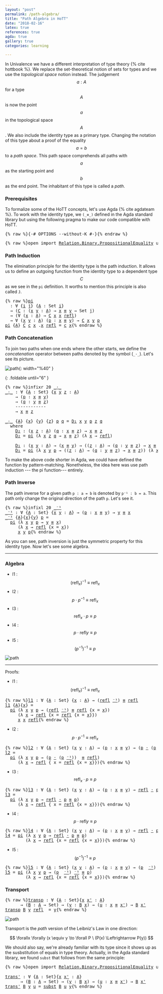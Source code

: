 ```yaml
---
layout: "post"
permalink: /path-algebra/
title: "Path Algebra in HoTT"
date: "2018-02-16"
latex: true
references: true
agda: true
gallery: true
categories: learning

---
```


In Univalence we have a different interpretation of type theory {% cite hottbook
%}. We replace the set-theoretical notion of sets for types and we use the
*topological space* notion instead. The judgement $$a : A$$ for a type $$A$$ is
now the point $$a$$ in the topological space $$A$$. We also include the identity
type as a primary type. Changing the notation of this type about a proof of the
equality $$a = b$$ to a *path space*. This path space comprehends all paths with
$$a$$ as the starting point and $$b$$ as the end point. The inhabitant of this
type is called a *path*.

### Prerequisites

To formalize some of the HoTT concepts, let's use Agda {% cite agdateam %}.
To work with the identity type, we `(_≡_)` defined in
the Agda standard library but using the following pragma to make our code
compatible with HoTT.

<pre class="Agda">{% raw %}<a id="1029" class="Symbol">{-#</a> <a id="1033" class="Keyword">OPTIONS</a> <a id="1041" class="Option">--without-K</a> <a id="1053" class="Symbol">#-}</a>{% endraw %}</pre>

<pre class="Agda">{% raw %}<a id="1082" class="Keyword">open</a> <a id="1087" class="Keyword">import</a> <a id="1094" href="https://agda.github.io/agda-stdlib/Relation.Binary.PropositionalEquality.html" class="Module">Relation.Binary.PropositionalEquality</a> <a id="1132" class="Keyword">using</a> <a id="1138" class="Symbol">(</a><a id="1139" href="https://agda.github.io/agda-stdlib/Agda.Builtin.Equality.html#83" class="Datatype Operator">_≡_</a><a id="1142" class="Symbol">;</a> <a id="1144" href="https://agda.github.io/agda-stdlib/Agda.Builtin.Equality.html#140" class="InductiveConstructor">refl</a><a id="1148" class="Symbol">)</a>{% endraw %}</pre>

### Path Induction

The elimination principle for the identity type is the path induction.
It allows us to define an outgoing function from the identity type to
a dependent type $$C$$ as we see in the `pi` definition. It worths to
mention this principle is also called `J`.

<pre class="Agda">{% raw %}<a id="pi"></a><a id="1450" href="{% endraw %}{{ site.baseurl }}{% link _posts/2018-02-16-path-algebra-hott.md %}{% raw %}#1450" class="Function">pi</a>
  <a id="1455" class="Symbol">:</a> <a id="1457" class="Symbol">∀</a> <a id="1459" class="Symbol">{</a><a id="1460" href="{% endraw %}{{ site.baseurl }}{% link _posts/2018-02-16-path-algebra-hott.md %}{% raw %}#1460" class="Bound">i</a> <a id="1462" href="{% endraw %}{{ site.baseurl }}{% link _posts/2018-02-16-path-algebra-hott.md %}{% raw %}#1462" class="Bound">j</a><a id="1463" class="Symbol">}</a> <a id="1465" class="Symbol">{</a><a id="1466" href="{% endraw %}{{ site.baseurl }}{% link _posts/2018-02-16-path-algebra-hott.md %}{% raw %}#1466" class="Bound">A</a> <a id="1468" class="Symbol">:</a> <a id="1470" class="PrimitiveType">Set</a> <a id="1474" href="{% endraw %}{{ site.baseurl }}{% link _posts/2018-02-16-path-algebra-hott.md %}{% raw %}#1460" class="Bound">i</a><a id="1475" class="Symbol">}</a>
  <a id="1479" class="Symbol">→</a> <a id="1481" class="Symbol">(</a><a id="1482" href="{% endraw %}{{ site.baseurl }}{% link _posts/2018-02-16-path-algebra-hott.md %}{% raw %}#1482" class="Bound">C</a> <a id="1484" class="Symbol">:</a> <a id="1486" class="Symbol">(</a><a id="1487" href="{% endraw %}{{ site.baseurl }}{% link _posts/2018-02-16-path-algebra-hott.md %}{% raw %}#1487" class="Bound">x</a> <a id="1489" href="{% endraw %}{{ site.baseurl }}{% link _posts/2018-02-16-path-algebra-hott.md %}{% raw %}#1489" class="Bound">y</a> <a id="1491" class="Symbol">:</a> <a id="1493" href="{% endraw %}{{ site.baseurl }}{% link _posts/2018-02-16-path-algebra-hott.md %}{% raw %}#1466" class="Bound">A</a><a id="1494" class="Symbol">)</a> <a id="1496" class="Symbol">→</a> <a id="1498" href="{% endraw %}{{ site.baseurl }}{% link _posts/2018-02-16-path-algebra-hott.md %}{% raw %}#1487" class="Bound">x</a> <a id="1500" href="https://agda.github.io/agda-stdlib/Agda.Builtin.Equality.html#83" class="Datatype Operator">≡</a> <a id="1502" href="{% endraw %}{{ site.baseurl }}{% link _posts/2018-02-16-path-algebra-hott.md %}{% raw %}#1489" class="Bound">y</a> <a id="1504" class="Symbol">→</a> <a id="1506" class="PrimitiveType">Set</a> <a id="1510" href="{% endraw %}{{ site.baseurl }}{% link _posts/2018-02-16-path-algebra-hott.md %}{% raw %}#1462" class="Bound">j</a><a id="1511" class="Symbol">)</a>
  <a id="1515" class="Symbol">→</a> <a id="1517" class="Symbol">(∀</a> <a id="1520" class="Symbol">(</a><a id="1521" href="{% endraw %}{{ site.baseurl }}{% link _posts/2018-02-16-path-algebra-hott.md %}{% raw %}#1521" class="Bound">x</a> <a id="1523" class="Symbol">:</a> <a id="1525" href="{% endraw %}{{ site.baseurl }}{% link _posts/2018-02-16-path-algebra-hott.md %}{% raw %}#1466" class="Bound">A</a><a id="1526" class="Symbol">)</a> <a id="1528" class="Symbol">→</a> <a id="1530" href="{% endraw %}{{ site.baseurl }}{% link _posts/2018-02-16-path-algebra-hott.md %}{% raw %}#1482" class="Bound">C</a> <a id="1532" href="{% endraw %}{{ site.baseurl }}{% link _posts/2018-02-16-path-algebra-hott.md %}{% raw %}#1521" class="Bound">x</a> <a id="1534" href="{% endraw %}{{ site.baseurl }}{% link _posts/2018-02-16-path-algebra-hott.md %}{% raw %}#1521" class="Bound">x</a> <a id="1536" href="https://agda.github.io/agda-stdlib/Agda.Builtin.Equality.html#140" class="InductiveConstructor">refl</a><a id="1540" class="Symbol">)</a>
  <a id="1544" class="Symbol">→</a> <a id="1546" class="Symbol">∀</a> <a id="1548" class="Symbol">(</a><a id="1549" href="{% endraw %}{{ site.baseurl }}{% link _posts/2018-02-16-path-algebra-hott.md %}{% raw %}#1549" class="Bound">x</a> <a id="1551" href="{% endraw %}{{ site.baseurl }}{% link _posts/2018-02-16-path-algebra-hott.md %}{% raw %}#1551" class="Bound">y</a> <a id="1553" class="Symbol">:</a> <a id="1555" href="{% endraw %}{{ site.baseurl }}{% link _posts/2018-02-16-path-algebra-hott.md %}{% raw %}#1466" class="Bound">A</a><a id="1556" class="Symbol">)</a> <a id="1558" class="Symbol">(</a><a id="1559" href="{% endraw %}{{ site.baseurl }}{% link _posts/2018-02-16-path-algebra-hott.md %}{% raw %}#1559" class="Bound">p</a> <a id="1561" class="Symbol">:</a> <a id="1563" href="{% endraw %}{{ site.baseurl }}{% link _posts/2018-02-16-path-algebra-hott.md %}{% raw %}#1549" class="Bound">x</a> <a id="1565" href="https://agda.github.io/agda-stdlib/Agda.Builtin.Equality.html#83" class="Datatype Operator">≡</a> <a id="1567" href="{% endraw %}{{ site.baseurl }}{% link _posts/2018-02-16-path-algebra-hott.md %}{% raw %}#1551" class="Bound">y</a><a id="1568" class="Symbol">)</a> <a id="1570" class="Symbol">→</a> <a id="1572" href="{% endraw %}{{ site.baseurl }}{% link _posts/2018-02-16-path-algebra-hott.md %}{% raw %}#1482" class="Bound">C</a> <a id="1574" href="{% endraw %}{{ site.baseurl }}{% link _posts/2018-02-16-path-algebra-hott.md %}{% raw %}#1549" class="Bound">x</a> <a id="1576" href="{% endraw %}{{ site.baseurl }}{% link _posts/2018-02-16-path-algebra-hott.md %}{% raw %}#1551" class="Bound">y</a> <a id="1578" href="{% endraw %}{{ site.baseurl }}{% link _posts/2018-02-16-path-algebra-hott.md %}{% raw %}#1559" class="Bound">p</a>
<a id="1580" href="{% endraw %}{{ site.baseurl }}{% link _posts/2018-02-16-path-algebra-hott.md %}{% raw %}#1450" class="Function">pi</a> <a id="1583" class="Symbol">{</a><a id="1584" href="{% endraw %}{{ site.baseurl }}{% link _posts/2018-02-16-path-algebra-hott.md %}{% raw %}#1584" class="Bound">A</a><a id="1585" class="Symbol">}</a> <a id="1587" href="{% endraw %}{{ site.baseurl }}{% link _posts/2018-02-16-path-algebra-hott.md %}{% raw %}#1587" class="Bound">C</a> <a id="1589" href="{% endraw %}{{ site.baseurl }}{% link _posts/2018-02-16-path-algebra-hott.md %}{% raw %}#1589" class="Bound">c</a> <a id="1591" href="{% endraw %}{{ site.baseurl }}{% link _posts/2018-02-16-path-algebra-hott.md %}{% raw %}#1591" class="Bound">x</a> <a id="1593" class="DottedPattern Symbol">.</a><a id="1594" href="{% endraw %}{{ site.baseurl }}{% link _posts/2018-02-16-path-algebra-hott.md %}{% raw %}#1591" class="DottedPattern Bound">x</a> <a id="1596" href="https://agda.github.io/agda-stdlib/Agda.Builtin.Equality.html#140" class="InductiveConstructor">refl</a> <a id="1601" class="Symbol">=</a> <a id="1603" href="{% endraw %}{{ site.baseurl }}{% link _posts/2018-02-16-path-algebra-hott.md %}{% raw %}#1589" class="Bound">c</a> <a id="1605" href="{% endraw %}{{ site.baseurl }}{% link _posts/2018-02-16-path-algebra-hott.md %}{% raw %}#1591" class="Bound">x</a>{% endraw %}</pre>

### Path Concatenation

To join two paths when one ends where the other starts, we
define the _concatenation_ operator between paths denoted by the symbol (`_·_`).
Let's see its picture.

![path](/assets/ipe-images/path-concatenation.png){: width="%40" }

{: .foldable until="6"  }
<pre class="Agda">{% raw %}<a id="1914" class="Keyword">infixr</a> <a id="1921" class="Number">20</a> <a id="1924" href="{% endraw %}{{ site.baseurl }}{% link _posts/2018-02-16-path-algebra-hott.md %}{% raw %}#1928" class="Function Operator">_·_</a>
<a id="_·_"></a><a id="1928" href="{% endraw %}{{ site.baseurl }}{% link _posts/2018-02-16-path-algebra-hott.md %}{% raw %}#1928" class="Function Operator">_·_</a> <a id="1932" class="Symbol">:</a> <a id="1934" class="Symbol">∀</a> <a id="1936" class="Symbol">{</a><a id="1937" href="{% endraw %}{{ site.baseurl }}{% link _posts/2018-02-16-path-algebra-hott.md %}{% raw %}#1937" class="Bound">A</a> <a id="1939" class="Symbol">:</a> <a id="1941" class="PrimitiveType">Set</a><a id="1944" class="Symbol">}</a> <a id="1946" class="Symbol">{</a><a id="1947" href="{% endraw %}{{ site.baseurl }}{% link _posts/2018-02-16-path-algebra-hott.md %}{% raw %}#1947" class="Bound">x</a> <a id="1949" href="{% endraw %}{{ site.baseurl }}{% link _posts/2018-02-16-path-algebra-hott.md %}{% raw %}#1949" class="Bound">y</a> <a id="1951" href="{% endraw %}{{ site.baseurl }}{% link _posts/2018-02-16-path-algebra-hott.md %}{% raw %}#1951" class="Bound">z</a> <a id="1953" class="Symbol">:</a> <a id="1955" href="{% endraw %}{{ site.baseurl }}{% link _posts/2018-02-16-path-algebra-hott.md %}{% raw %}#1937" class="Bound">A</a><a id="1956" class="Symbol">}</a>
    <a id="1962" class="Symbol">→</a> <a id="1964" class="Symbol">(</a><a id="1965" href="{% endraw %}{{ site.baseurl }}{% link _posts/2018-02-16-path-algebra-hott.md %}{% raw %}#1965" class="Bound">p</a> <a id="1967" class="Symbol">:</a> <a id="1969" href="{% endraw %}{{ site.baseurl }}{% link _posts/2018-02-16-path-algebra-hott.md %}{% raw %}#1947" class="Bound">x</a> <a id="1971" href="https://agda.github.io/agda-stdlib/Agda.Builtin.Equality.html#83" class="Datatype Operator">≡</a> <a id="1973" href="{% endraw %}{{ site.baseurl }}{% link _posts/2018-02-16-path-algebra-hott.md %}{% raw %}#1949" class="Bound">y</a><a id="1974" class="Symbol">)</a>
    <a id="1980" class="Symbol">→</a> <a id="1982" class="Symbol">(</a><a id="1983" href="{% endraw %}{{ site.baseurl }}{% link _posts/2018-02-16-path-algebra-hott.md %}{% raw %}#1983" class="Bound">q</a> <a id="1985" class="Symbol">:</a> <a id="1987" href="{% endraw %}{{ site.baseurl }}{% link _posts/2018-02-16-path-algebra-hott.md %}{% raw %}#1949" class="Bound">y</a> <a id="1989" href="https://agda.github.io/agda-stdlib/Agda.Builtin.Equality.html#83" class="Datatype Operator">≡</a> <a id="1991" href="{% endraw %}{{ site.baseurl }}{% link _posts/2018-02-16-path-algebra-hott.md %}{% raw %}#1951" class="Bound">z</a><a id="1992" class="Symbol">)</a>
    <a id="1998" class="Comment">------------</a>
    <a id="2015" class="Symbol">→</a> <a id="2017" href="{% endraw %}{{ site.baseurl }}{% link _posts/2018-02-16-path-algebra-hott.md %}{% raw %}#1947" class="Bound">x</a> <a id="2019" href="https://agda.github.io/agda-stdlib/Agda.Builtin.Equality.html#83" class="Datatype Operator">≡</a> <a id="2021" href="{% endraw %}{{ site.baseurl }}{% link _posts/2018-02-16-path-algebra-hott.md %}{% raw %}#1951" class="Bound">z</a>

<a id="2024" href="{% endraw %}{{ site.baseurl }}{% link _posts/2018-02-16-path-algebra-hott.md %}{% raw %}#1928" class="Function Operator">_·_</a> <a id="2028" class="Symbol">{</a><a id="2029" href="{% endraw %}{{ site.baseurl }}{% link _posts/2018-02-16-path-algebra-hott.md %}{% raw %}#2029" class="Bound">A</a><a id="2030" class="Symbol">}</a> <a id="2032" class="Symbol">{</a><a id="2033" href="{% endraw %}{{ site.baseurl }}{% link _posts/2018-02-16-path-algebra-hott.md %}{% raw %}#2033" class="Bound">x</a><a id="2034" class="Symbol">}</a> <a id="2036" class="Symbol">{</a><a id="2037" href="{% endraw %}{{ site.baseurl }}{% link _posts/2018-02-16-path-algebra-hott.md %}{% raw %}#2037" class="Bound">y</a><a id="2038" class="Symbol">}</a> <a id="2040" class="Symbol">{</a><a id="2041" href="{% endraw %}{{ site.baseurl }}{% link _posts/2018-02-16-path-algebra-hott.md %}{% raw %}#2041" class="Bound">z</a><a id="2042" class="Symbol">}</a> <a id="2044" href="{% endraw %}{{ site.baseurl }}{% link _posts/2018-02-16-path-algebra-hott.md %}{% raw %}#2044" class="Bound">p</a> <a id="2046" href="{% endraw %}{{ site.baseurl }}{% link _posts/2018-02-16-path-algebra-hott.md %}{% raw %}#2046" class="Bound">q</a> <a id="2048" class="Symbol">=</a> <a id="2050" href="{% endraw %}{{ site.baseurl }}{% link _posts/2018-02-16-path-algebra-hott.md %}{% raw %}#2158" class="Function">D₁</a> <a id="2053" href="{% endraw %}{{ site.baseurl }}{% link _posts/2018-02-16-path-algebra-hott.md %}{% raw %}#2033" class="Bound">x</a> <a id="2055" href="{% endraw %}{{ site.baseurl }}{% link _posts/2018-02-16-path-algebra-hott.md %}{% raw %}#2037" class="Bound">y</a> <a id="2057" href="{% endraw %}{{ site.baseurl }}{% link _posts/2018-02-16-path-algebra-hott.md %}{% raw %}#2044" class="Bound">p</a> <a id="2059" href="{% endraw %}{{ site.baseurl }}{% link _posts/2018-02-16-path-algebra-hott.md %}{% raw %}#2041" class="Bound">z</a> <a id="2061" href="{% endraw %}{{ site.baseurl }}{% link _posts/2018-02-16-path-algebra-hott.md %}{% raw %}#2046" class="Bound">q</a>
  <a id="2065" class="Keyword">where</a>
    <a id="2075" href="{% endraw %}{{ site.baseurl }}{% link _posts/2018-02-16-path-algebra-hott.md %}{% raw %}#2075" class="Function">D₂</a> <a id="2078" class="Symbol">:</a> <a id="2080" class="Symbol">(</a><a id="2081" href="{% endraw %}{{ site.baseurl }}{% link _posts/2018-02-16-path-algebra-hott.md %}{% raw %}#2081" class="Bound">x</a> <a id="2083" href="{% endraw %}{{ site.baseurl }}{% link _posts/2018-02-16-path-algebra-hott.md %}{% raw %}#2083" class="Bound">z</a> <a id="2085" class="Symbol">:</a> <a id="2087" href="{% endraw %}{{ site.baseurl }}{% link _posts/2018-02-16-path-algebra-hott.md %}{% raw %}#2029" class="Bound">A</a><a id="2088" class="Symbol">)</a> <a id="2090" class="Symbol">(</a><a id="2091" href="{% endraw %}{{ site.baseurl }}{% link _posts/2018-02-16-path-algebra-hott.md %}{% raw %}#2091" class="Bound">q</a> <a id="2093" class="Symbol">:</a> <a id="2095" href="{% endraw %}{{ site.baseurl }}{% link _posts/2018-02-16-path-algebra-hott.md %}{% raw %}#2081" class="Bound">x</a> <a id="2097" href="https://agda.github.io/agda-stdlib/Agda.Builtin.Equality.html#83" class="Datatype Operator">≡</a> <a id="2099" href="{% endraw %}{{ site.baseurl }}{% link _posts/2018-02-16-path-algebra-hott.md %}{% raw %}#2083" class="Bound">z</a><a id="2100" class="Symbol">)</a> <a id="2102" class="Symbol">→</a> <a id="2104" href="{% endraw %}{{ site.baseurl }}{% link _posts/2018-02-16-path-algebra-hott.md %}{% raw %}#2081" class="Bound">x</a> <a id="2106" href="https://agda.github.io/agda-stdlib/Agda.Builtin.Equality.html#83" class="Datatype Operator">≡</a> <a id="2108" href="{% endraw %}{{ site.baseurl }}{% link _posts/2018-02-16-path-algebra-hott.md %}{% raw %}#2083" class="Bound">z</a>
    <a id="2114" href="{% endraw %}{{ site.baseurl }}{% link _posts/2018-02-16-path-algebra-hott.md %}{% raw %}#2075" class="Function">D₂</a> <a id="2117" class="Symbol">=</a> <a id="2119" href="{% endraw %}{{ site.baseurl }}{% link _posts/2018-02-16-path-algebra-hott.md %}{% raw %}#1450" class="Function">pi</a> <a id="2122" class="Symbol">(λ</a> <a id="2125" href="{% endraw %}{{ site.baseurl }}{% link _posts/2018-02-16-path-algebra-hott.md %}{% raw %}#2125" class="Bound">x</a> <a id="2127" href="{% endraw %}{{ site.baseurl }}{% link _posts/2018-02-16-path-algebra-hott.md %}{% raw %}#2127" class="Bound">z</a> <a id="2129" href="{% endraw %}{{ site.baseurl }}{% link _posts/2018-02-16-path-algebra-hott.md %}{% raw %}#2129" class="Bound">q</a> <a id="2131" class="Symbol">→</a> <a id="2133" href="{% endraw %}{{ site.baseurl }}{% link _posts/2018-02-16-path-algebra-hott.md %}{% raw %}#2125" class="Bound">x</a> <a id="2135" href="https://agda.github.io/agda-stdlib/Agda.Builtin.Equality.html#83" class="Datatype Operator">≡</a> <a id="2137" href="{% endraw %}{{ site.baseurl }}{% link _posts/2018-02-16-path-algebra-hott.md %}{% raw %}#2127" class="Bound">z</a><a id="2138" class="Symbol">)</a> <a id="2140" class="Symbol">(λ</a> <a id="2143" href="{% endraw %}{{ site.baseurl }}{% link _posts/2018-02-16-path-algebra-hott.md %}{% raw %}#2143" class="Bound">x</a> <a id="2145" class="Symbol">→</a> <a id="2147" href="https://agda.github.io/agda-stdlib/Agda.Builtin.Equality.html#140" class="InductiveConstructor">refl</a><a id="2151" class="Symbol">)</a>

    <a id="2158" href="{% endraw %}{{ site.baseurl }}{% link _posts/2018-02-16-path-algebra-hott.md %}{% raw %}#2158" class="Function">D₁</a> <a id="2161" class="Symbol">:</a> <a id="2163" class="Symbol">(</a><a id="2164" href="{% endraw %}{{ site.baseurl }}{% link _posts/2018-02-16-path-algebra-hott.md %}{% raw %}#2164" class="Bound">x</a> <a id="2166" href="{% endraw %}{{ site.baseurl }}{% link _posts/2018-02-16-path-algebra-hott.md %}{% raw %}#2166" class="Bound">y</a> <a id="2168" class="Symbol">:</a> <a id="2170" href="{% endraw %}{{ site.baseurl }}{% link _posts/2018-02-16-path-algebra-hott.md %}{% raw %}#2029" class="Bound">A</a><a id="2171" class="Symbol">)</a> <a id="2173" class="Symbol">→</a> <a id="2175" class="Symbol">(</a><a id="2176" href="{% endraw %}{{ site.baseurl }}{% link _posts/2018-02-16-path-algebra-hott.md %}{% raw %}#2164" class="Bound">x</a> <a id="2178" href="https://agda.github.io/agda-stdlib/Agda.Builtin.Equality.html#83" class="Datatype Operator">≡</a> <a id="2180" href="{% endraw %}{{ site.baseurl }}{% link _posts/2018-02-16-path-algebra-hott.md %}{% raw %}#2166" class="Bound">y</a><a id="2181" class="Symbol">)</a> <a id="2183" class="Symbol">→</a> <a id="2185" class="Symbol">((</a><a id="2187" href="{% endraw %}{{ site.baseurl }}{% link _posts/2018-02-16-path-algebra-hott.md %}{% raw %}#2187" class="Bound">z</a> <a id="2189" class="Symbol">:</a> <a id="2191" href="{% endraw %}{{ site.baseurl }}{% link _posts/2018-02-16-path-algebra-hott.md %}{% raw %}#2029" class="Bound">A</a><a id="2192" class="Symbol">)</a> <a id="2194" class="Symbol">→</a> <a id="2196" class="Symbol">(</a><a id="2197" href="{% endraw %}{{ site.baseurl }}{% link _posts/2018-02-16-path-algebra-hott.md %}{% raw %}#2197" class="Bound">q</a> <a id="2199" class="Symbol">:</a> <a id="2201" href="{% endraw %}{{ site.baseurl }}{% link _posts/2018-02-16-path-algebra-hott.md %}{% raw %}#2166" class="Bound">y</a> <a id="2203" href="https://agda.github.io/agda-stdlib/Agda.Builtin.Equality.html#83" class="Datatype Operator">≡</a> <a id="2205" href="{% endraw %}{{ site.baseurl }}{% link _posts/2018-02-16-path-algebra-hott.md %}{% raw %}#2187" class="Bound">z</a><a id="2206" class="Symbol">)</a> <a id="2208" class="Symbol">→</a> <a id="2210" href="{% endraw %}{{ site.baseurl }}{% link _posts/2018-02-16-path-algebra-hott.md %}{% raw %}#2164" class="Bound">x</a> <a id="2212" href="https://agda.github.io/agda-stdlib/Agda.Builtin.Equality.html#83" class="Datatype Operator">≡</a> <a id="2214" href="{% endraw %}{{ site.baseurl }}{% link _posts/2018-02-16-path-algebra-hott.md %}{% raw %}#2187" class="Bound">z</a><a id="2215" class="Symbol">)</a>
    <a id="2221" href="{% endraw %}{{ site.baseurl }}{% link _posts/2018-02-16-path-algebra-hott.md %}{% raw %}#2158" class="Function">D₁</a> <a id="2224" class="Symbol">=</a> <a id="2226" href="{% endraw %}{{ site.baseurl }}{% link _posts/2018-02-16-path-algebra-hott.md %}{% raw %}#1450" class="Function">pi</a> <a id="2229" class="Symbol">(λ</a> <a id="2232" href="{% endraw %}{{ site.baseurl }}{% link _posts/2018-02-16-path-algebra-hott.md %}{% raw %}#2232" class="Bound">x</a> <a id="2234" href="{% endraw %}{{ site.baseurl }}{% link _posts/2018-02-16-path-algebra-hott.md %}{% raw %}#2234" class="Bound">y</a> <a id="2236" href="{% endraw %}{{ site.baseurl }}{% link _posts/2018-02-16-path-algebra-hott.md %}{% raw %}#2236" class="Bound">p</a> <a id="2238" class="Symbol">→</a> <a id="2240" class="Symbol">((</a><a id="2242" href="{% endraw %}{{ site.baseurl }}{% link _posts/2018-02-16-path-algebra-hott.md %}{% raw %}#2242" class="Bound">z</a> <a id="2244" class="Symbol">:</a> <a id="2246" href="{% endraw %}{{ site.baseurl }}{% link _posts/2018-02-16-path-algebra-hott.md %}{% raw %}#2029" class="Bound">A</a><a id="2247" class="Symbol">)</a> <a id="2249" class="Symbol">→</a> <a id="2251" class="Symbol">(</a><a id="2252" href="{% endraw %}{{ site.baseurl }}{% link _posts/2018-02-16-path-algebra-hott.md %}{% raw %}#2252" class="Bound">q</a> <a id="2254" class="Symbol">:</a> <a id="2256" href="{% endraw %}{{ site.baseurl }}{% link _posts/2018-02-16-path-algebra-hott.md %}{% raw %}#2234" class="Bound">y</a> <a id="2258" href="https://agda.github.io/agda-stdlib/Agda.Builtin.Equality.html#83" class="Datatype Operator">≡</a> <a id="2260" href="{% endraw %}{{ site.baseurl }}{% link _posts/2018-02-16-path-algebra-hott.md %}{% raw %}#2242" class="Bound">z</a><a id="2261" class="Symbol">)</a> <a id="2263" class="Symbol">→</a> <a id="2265" href="{% endraw %}{{ site.baseurl }}{% link _posts/2018-02-16-path-algebra-hott.md %}{% raw %}#2232" class="Bound">x</a> <a id="2267" href="https://agda.github.io/agda-stdlib/Agda.Builtin.Equality.html#83" class="Datatype Operator">≡</a> <a id="2269" href="{% endraw %}{{ site.baseurl }}{% link _posts/2018-02-16-path-algebra-hott.md %}{% raw %}#2242" class="Bound">z</a><a id="2270" class="Symbol">))</a> <a id="2273" class="Symbol">(λ</a> <a id="2276" href="{% endraw %}{{ site.baseurl }}{% link _posts/2018-02-16-path-algebra-hott.md %}{% raw %}#2276" class="Bound">x</a> <a id="2278" class="Symbol">→</a> <a id="2280" href="{% endraw %}{{ site.baseurl }}{% link _posts/2018-02-16-path-algebra-hott.md %}{% raw %}#2075" class="Function">D₂</a> <a id="2283" href="{% endraw %}{{ site.baseurl }}{% link _posts/2018-02-16-path-algebra-hott.md %}{% raw %}#2276" class="Bound">x</a><a id="2284" class="Symbol">)</a>{% endraw %}</pre>

To make the above code shorter in Agda, we could have defined the function by
pattern-matching. Nonetheless, the idea here was use path induction --- the pi
function--- entirely.

### Path Inverse

The path inverse for a given path `p : a = b` is denoted by `p⁻¹ : b = a`.
This path only change the original direction of the path `p`. Let's see it.

<pre class="Agda">{% raw %}<a id="2661" class="Keyword">infixl</a> <a id="2668" class="Number">20</a> <a id="2671" href="{% endraw %}{{ site.baseurl }}{% link _posts/2018-02-16-path-algebra-hott.md %}{% raw %}#2675" class="Function Operator">_⁻¹</a>
<a id="_⁻¹"></a><a id="2675" href="{% endraw %}{{ site.baseurl }}{% link _posts/2018-02-16-path-algebra-hott.md %}{% raw %}#2675" class="Function Operator">_⁻¹</a> <a id="2679" class="Symbol">:</a> <a id="2681" class="Symbol">∀</a> <a id="2683" class="Symbol">{</a><a id="2684" href="{% endraw %}{{ site.baseurl }}{% link _posts/2018-02-16-path-algebra-hott.md %}{% raw %}#2684" class="Bound">A</a> <a id="2686" class="Symbol">:</a> <a id="2688" class="PrimitiveType">Set</a><a id="2691" class="Symbol">}</a> <a id="2693" class="Symbol">{</a><a id="2694" href="{% endraw %}{{ site.baseurl }}{% link _posts/2018-02-16-path-algebra-hott.md %}{% raw %}#2694" class="Bound">x</a> <a id="2696" href="{% endraw %}{{ site.baseurl }}{% link _posts/2018-02-16-path-algebra-hott.md %}{% raw %}#2696" class="Bound">y</a> <a id="2698" class="Symbol">:</a> <a id="2700" href="{% endraw %}{{ site.baseurl }}{% link _posts/2018-02-16-path-algebra-hott.md %}{% raw %}#2684" class="Bound">A</a><a id="2701" class="Symbol">}</a> <a id="2703" class="Symbol">→</a> <a id="2705" class="Symbol">(</a><a id="2706" href="{% endraw %}{{ site.baseurl }}{% link _posts/2018-02-16-path-algebra-hott.md %}{% raw %}#2706" class="Bound">p</a> <a id="2708" class="Symbol">:</a> <a id="2710" href="{% endraw %}{{ site.baseurl }}{% link _posts/2018-02-16-path-algebra-hott.md %}{% raw %}#2694" class="Bound">x</a> <a id="2712" href="https://agda.github.io/agda-stdlib/Agda.Builtin.Equality.html#83" class="Datatype Operator">≡</a> <a id="2714" href="{% endraw %}{{ site.baseurl }}{% link _posts/2018-02-16-path-algebra-hott.md %}{% raw %}#2696" class="Bound">y</a><a id="2715" class="Symbol">)</a> <a id="2717" class="Symbol">→</a> <a id="2719" href="{% endraw %}{{ site.baseurl }}{% link _posts/2018-02-16-path-algebra-hott.md %}{% raw %}#2696" class="Bound">y</a> <a id="2721" href="https://agda.github.io/agda-stdlib/Agda.Builtin.Equality.html#83" class="Datatype Operator">≡</a> <a id="2723" href="{% endraw %}{{ site.baseurl }}{% link _posts/2018-02-16-path-algebra-hott.md %}{% raw %}#2694" class="Bound">x</a>
<a id="2725" href="{% endraw %}{{ site.baseurl }}{% link _posts/2018-02-16-path-algebra-hott.md %}{% raw %}#2675" class="Function Operator">_⁻¹</a> <a id="2729" class="Symbol">{</a><a id="2730" href="{% endraw %}{{ site.baseurl }}{% link _posts/2018-02-16-path-algebra-hott.md %}{% raw %}#2730" class="Bound">A</a><a id="2731" class="Symbol">}{</a><a id="2733" href="{% endraw %}{{ site.baseurl }}{% link _posts/2018-02-16-path-algebra-hott.md %}{% raw %}#2733" class="Bound">x</a><a id="2734" class="Symbol">}{</a><a id="2736" href="{% endraw %}{{ site.baseurl }}{% link _posts/2018-02-16-path-algebra-hott.md %}{% raw %}#2736" class="Bound">y</a><a id="2737" class="Symbol">}</a> <a id="2739" href="{% endraw %}{{ site.baseurl }}{% link _posts/2018-02-16-path-algebra-hott.md %}{% raw %}#2739" class="Bound">p</a> <a id="2741" class="Symbol">=</a>
  <a id="2745" href="{% endraw %}{{ site.baseurl }}{% link _posts/2018-02-16-path-algebra-hott.md %}{% raw %}#1450" class="Function">pi</a> <a id="2748" class="Symbol">(λ</a> <a id="2751" href="{% endraw %}{{ site.baseurl }}{% link _posts/2018-02-16-path-algebra-hott.md %}{% raw %}#2751" class="Bound">x</a> <a id="2753" href="{% endraw %}{{ site.baseurl }}{% link _posts/2018-02-16-path-algebra-hott.md %}{% raw %}#2753" class="Bound">y</a> <a id="2755" href="{% endraw %}{{ site.baseurl }}{% link _posts/2018-02-16-path-algebra-hott.md %}{% raw %}#2755" class="Bound">p</a> <a id="2757" class="Symbol">→</a> <a id="2759" href="{% endraw %}{{ site.baseurl }}{% link _posts/2018-02-16-path-algebra-hott.md %}{% raw %}#2753" class="Bound">y</a> <a id="2761" href="https://agda.github.io/agda-stdlib/Agda.Builtin.Equality.html#83" class="Datatype Operator">≡</a> <a id="2763" href="{% endraw %}{{ site.baseurl }}{% link _posts/2018-02-16-path-algebra-hott.md %}{% raw %}#2751" class="Bound">x</a><a id="2764" class="Symbol">)</a>
     <a id="2771" class="Symbol">(λ</a> <a id="2774" href="{% endraw %}{{ site.baseurl }}{% link _posts/2018-02-16-path-algebra-hott.md %}{% raw %}#2774" class="Bound">x</a> <a id="2776" class="Symbol">→</a> <a id="2778" href="https://agda.github.io/agda-stdlib/Agda.Builtin.Equality.html#140" class="InductiveConstructor">refl</a> <a id="2783" class="Symbol">{</a><a id="2784" class="Argument">x</a> <a id="2786" class="Symbol">=</a> <a id="2788" href="{% endraw %}{{ site.baseurl }}{% link _posts/2018-02-16-path-algebra-hott.md %}{% raw %}#2774" class="Bound">x</a><a id="2789" class="Symbol">})</a>
     <a id="2797" href="{% endraw %}{{ site.baseurl }}{% link _posts/2018-02-16-path-algebra-hott.md %}{% raw %}#2733" class="Bound">x</a> <a id="2799" href="{% endraw %}{{ site.baseurl }}{% link _posts/2018-02-16-path-algebra-hott.md %}{% raw %}#2736" class="Bound">y</a> <a id="2801" href="{% endraw %}{{ site.baseurl }}{% link _posts/2018-02-16-path-algebra-hott.md %}{% raw %}#2739" class="Bound">p</a>{% endraw %}</pre>

As you can see, path inversion is just the symmetric property for this
identity type. Now let's see some algebra.

-----------------------------------------------------------------------------

### Algebra

+ l1 : $$(\mathsf{refl}_{x})^{-1} \equiv \mathsf{refl}_{x}$$
+ l2 : $$p \cdot p^{-1} \equiv \mathsf{refl}_{x}$$
+ l3 : $$\mathsf{refl}_{x} \cdot p \equiv p$$
+ l4 : $$p \cdot \mathsf{refl} y \equiv p$$
+ l5 : $$ (p ^{-1})^{-1} \equiv p$$

![path](/assets/ipe-images/path-algebra.png)

-----------------------------------------------------------------------------

Proofs:

+ l1 : $$(\mathsf{refl}_{x})^{-1} \equiv \mathsf{refl}_{x}$$
<pre class="Agda">{% raw %}<a id="l1"></a><a id="3469" href="{% endraw %}{{ site.baseurl }}{% link _posts/2018-02-16-path-algebra-hott.md %}{% raw %}#3469" class="Function">l1</a> <a id="3472" class="Symbol">:</a> <a id="3474" class="Symbol">∀</a> <a id="3476" class="Symbol">{</a><a id="3477" href="{% endraw %}{{ site.baseurl }}{% link _posts/2018-02-16-path-algebra-hott.md %}{% raw %}#3477" class="Bound">A</a> <a id="3479" class="Symbol">:</a> <a id="3481" class="PrimitiveType">Set</a><a id="3484" class="Symbol">}</a> <a id="3486" class="Symbol">{</a><a id="3487" href="{% endraw %}{{ site.baseurl }}{% link _posts/2018-02-16-path-algebra-hott.md %}{% raw %}#3487" class="Bound">x</a> <a id="3489" class="Symbol">:</a> <a id="3491" href="{% endraw %}{{ site.baseurl }}{% link _posts/2018-02-16-path-algebra-hott.md %}{% raw %}#3477" class="Bound">A</a><a id="3492" class="Symbol">}</a> <a id="3494" class="Symbol">→</a> <a id="3496" class="Symbol">(</a><a id="3497" href="https://agda.github.io/agda-stdlib/Agda.Builtin.Equality.html#140" class="InductiveConstructor">refl</a> <a id="3502" href="{% endraw %}{{ site.baseurl }}{% link _posts/2018-02-16-path-algebra-hott.md %}{% raw %}#2675" class="Function Operator">⁻¹</a><a id="3504" class="Symbol">)</a> <a id="3506" href="https://agda.github.io/agda-stdlib/Agda.Builtin.Equality.html#83" class="Datatype Operator">≡</a> <a id="3508" href="https://agda.github.io/agda-stdlib/Agda.Builtin.Equality.html#140" class="InductiveConstructor">refl</a>
<a id="3513" href="{% endraw %}{{ site.baseurl }}{% link _posts/2018-02-16-path-algebra-hott.md %}{% raw %}#3469" class="Function">l1</a> <a id="3516" class="Symbol">{</a><a id="3517" href="{% endraw %}{{ site.baseurl }}{% link _posts/2018-02-16-path-algebra-hott.md %}{% raw %}#3517" class="Bound">A</a><a id="3518" class="Symbol">}{</a><a id="3520" href="{% endraw %}{{ site.baseurl }}{% link _posts/2018-02-16-path-algebra-hott.md %}{% raw %}#3520" class="Bound">x</a><a id="3521" class="Symbol">}</a> <a id="3523" class="Symbol">=</a>
  <a id="3527" href="{% endraw %}{{ site.baseurl }}{% link _posts/2018-02-16-path-algebra-hott.md %}{% raw %}#1450" class="Function">pi</a> <a id="3530" class="Symbol">(λ</a> <a id="3533" href="{% endraw %}{{ site.baseurl }}{% link _posts/2018-02-16-path-algebra-hott.md %}{% raw %}#3533" class="Bound">x</a> <a id="3535" href="{% endraw %}{{ site.baseurl }}{% link _posts/2018-02-16-path-algebra-hott.md %}{% raw %}#3535" class="Bound">y</a> <a id="3537" href="{% endraw %}{{ site.baseurl }}{% link _posts/2018-02-16-path-algebra-hott.md %}{% raw %}#3537" class="Bound">p</a> <a id="3539" class="Symbol">→</a> <a id="3541" class="Symbol">(</a><a id="3542" href="https://agda.github.io/agda-stdlib/Agda.Builtin.Equality.html#140" class="InductiveConstructor">refl</a> <a id="3547" href="{% endraw %}{{ site.baseurl }}{% link _posts/2018-02-16-path-algebra-hott.md %}{% raw %}#2675" class="Function Operator">⁻¹</a><a id="3549" class="Symbol">)</a> <a id="3551" href="https://agda.github.io/agda-stdlib/Agda.Builtin.Equality.html#83" class="Datatype Operator">≡</a> <a id="3553" href="https://agda.github.io/agda-stdlib/Agda.Builtin.Equality.html#140" class="InductiveConstructor">refl</a> <a id="3558" class="Symbol">{</a><a id="3559" class="Argument">x</a> <a id="3561" class="Symbol">=</a> <a id="3563" href="{% endraw %}{{ site.baseurl }}{% link _posts/2018-02-16-path-algebra-hott.md %}{% raw %}#3533" class="Bound">x</a><a id="3564" class="Symbol">})</a>
     <a id="3572" class="Symbol">(λ</a> <a id="3575" href="{% endraw %}{{ site.baseurl }}{% link _posts/2018-02-16-path-algebra-hott.md %}{% raw %}#3575" class="Bound">x</a> <a id="3577" class="Symbol">→</a> <a id="3579" href="https://agda.github.io/agda-stdlib/Agda.Builtin.Equality.html#140" class="InductiveConstructor">refl</a> <a id="3584" class="Symbol">{</a><a id="3585" class="Argument">x</a> <a id="3587" class="Symbol">=</a> <a id="3589" href="https://agda.github.io/agda-stdlib/Agda.Builtin.Equality.html#140" class="InductiveConstructor">refl</a> <a id="3594" class="Symbol">{</a><a id="3595" class="Argument">x</a> <a id="3597" class="Symbol">=</a> <a id="3599" href="{% endraw %}{{ site.baseurl }}{% link _posts/2018-02-16-path-algebra-hott.md %}{% raw %}#3575" class="Bound">x</a><a id="3600" class="Symbol">}})</a>
     <a id="3609" href="{% endraw %}{{ site.baseurl }}{% link _posts/2018-02-16-path-algebra-hott.md %}{% raw %}#3520" class="Bound">x</a> <a id="3611" href="{% endraw %}{{ site.baseurl }}{% link _posts/2018-02-16-path-algebra-hott.md %}{% raw %}#3520" class="Bound">x</a> <a id="3613" href="https://agda.github.io/agda-stdlib/Agda.Builtin.Equality.html#140" class="InductiveConstructor">refl</a>{% endraw %}</pre>

+ l2 : $$p \cdot p^{-1} \equiv \mathsf{refl}_{x}$$

<pre class="Agda">{% raw %}<a id="l2"></a><a id="3695" href="{% endraw %}{{ site.baseurl }}{% link _posts/2018-02-16-path-algebra-hott.md %}{% raw %}#3695" class="Function">l2</a> <a id="3698" class="Symbol">:</a> <a id="3700" class="Symbol">∀</a> <a id="3702" class="Symbol">{</a><a id="3703" href="{% endraw %}{{ site.baseurl }}{% link _posts/2018-02-16-path-algebra-hott.md %}{% raw %}#3703" class="Bound">A</a> <a id="3705" class="Symbol">:</a> <a id="3707" class="PrimitiveType">Set</a><a id="3710" class="Symbol">}</a> <a id="3712" class="Symbol">(</a><a id="3713" href="{% endraw %}{{ site.baseurl }}{% link _posts/2018-02-16-path-algebra-hott.md %}{% raw %}#3713" class="Bound">x</a> <a id="3715" href="{% endraw %}{{ site.baseurl }}{% link _posts/2018-02-16-path-algebra-hott.md %}{% raw %}#3715" class="Bound">y</a> <a id="3717" class="Symbol">:</a> <a id="3719" href="{% endraw %}{{ site.baseurl }}{% link _posts/2018-02-16-path-algebra-hott.md %}{% raw %}#3703" class="Bound">A</a><a id="3720" class="Symbol">)</a> <a id="3722" class="Symbol">→</a> <a id="3724" class="Symbol">(</a><a id="3725" href="{% endraw %}{{ site.baseurl }}{% link _posts/2018-02-16-path-algebra-hott.md %}{% raw %}#3725" class="Bound">p</a> <a id="3727" class="Symbol">:</a> <a id="3729" href="{% endraw %}{{ site.baseurl }}{% link _posts/2018-02-16-path-algebra-hott.md %}{% raw %}#3713" class="Bound">x</a> <a id="3731" href="https://agda.github.io/agda-stdlib/Agda.Builtin.Equality.html#83" class="Datatype Operator">≡</a> <a id="3733" href="{% endraw %}{{ site.baseurl }}{% link _posts/2018-02-16-path-algebra-hott.md %}{% raw %}#3715" class="Bound">y</a><a id="3734" class="Symbol">)</a> <a id="3736" class="Symbol">→</a> <a id="3738" class="Symbol">(</a><a id="3739" href="{% endraw %}{{ site.baseurl }}{% link _posts/2018-02-16-path-algebra-hott.md %}{% raw %}#3725" class="Bound">p</a> <a id="3741" href="{% endraw %}{{ site.baseurl }}{% link _posts/2018-02-16-path-algebra-hott.md %}{% raw %}#1928" class="Function Operator">·</a> <a id="3743" class="Symbol">(</a><a id="3744" href="{% endraw %}{{ site.baseurl }}{% link _posts/2018-02-16-path-algebra-hott.md %}{% raw %}#3725" class="Bound">p</a> <a id="3746" href="{% endraw %}{{ site.baseurl }}{% link _posts/2018-02-16-path-algebra-hott.md %}{% raw %}#2675" class="Function Operator">⁻¹</a><a id="3748" class="Symbol">))</a>  <a id="3752" href="https://agda.github.io/agda-stdlib/Agda.Builtin.Equality.html#83" class="Datatype Operator">≡</a> <a id="3754" href="https://agda.github.io/agda-stdlib/Agda.Builtin.Equality.html#140" class="InductiveConstructor">refl</a>
<a id="3759" href="{% endraw %}{{ site.baseurl }}{% link _posts/2018-02-16-path-algebra-hott.md %}{% raw %}#3695" class="Function">l2</a> <a id="3762" class="Symbol">=</a>
  <a id="3766" href="{% endraw %}{{ site.baseurl }}{% link _posts/2018-02-16-path-algebra-hott.md %}{% raw %}#1450" class="Function">pi</a> <a id="3769" class="Symbol">(λ</a> <a id="3772" href="{% endraw %}{{ site.baseurl }}{% link _posts/2018-02-16-path-algebra-hott.md %}{% raw %}#3772" class="Bound">x</a> <a id="3774" href="{% endraw %}{{ site.baseurl }}{% link _posts/2018-02-16-path-algebra-hott.md %}{% raw %}#3774" class="Bound">y</a> <a id="3776" href="{% endraw %}{{ site.baseurl }}{% link _posts/2018-02-16-path-algebra-hott.md %}{% raw %}#3776" class="Bound">p</a> <a id="3778" class="Symbol">→</a> <a id="3780" class="Symbol">(</a><a id="3781" href="{% endraw %}{{ site.baseurl }}{% link _posts/2018-02-16-path-algebra-hott.md %}{% raw %}#3776" class="Bound">p</a> <a id="3783" href="{% endraw %}{{ site.baseurl }}{% link _posts/2018-02-16-path-algebra-hott.md %}{% raw %}#1928" class="Function Operator">·</a> <a id="3785" class="Symbol">(</a><a id="3786" href="{% endraw %}{{ site.baseurl }}{% link _posts/2018-02-16-path-algebra-hott.md %}{% raw %}#3776" class="Bound">p</a> <a id="3788" href="{% endraw %}{{ site.baseurl }}{% link _posts/2018-02-16-path-algebra-hott.md %}{% raw %}#2675" class="Function Operator">⁻¹</a><a id="3790" class="Symbol">))</a>  <a id="3794" href="https://agda.github.io/agda-stdlib/Agda.Builtin.Equality.html#83" class="Datatype Operator">≡</a> <a id="3796" href="https://agda.github.io/agda-stdlib/Agda.Builtin.Equality.html#140" class="InductiveConstructor">refl</a><a id="3800" class="Symbol">)</a>
     <a id="3807" class="Symbol">(λ</a> <a id="3810" href="{% endraw %}{{ site.baseurl }}{% link _posts/2018-02-16-path-algebra-hott.md %}{% raw %}#3810" class="Bound">x</a> <a id="3812" class="Symbol">→</a> <a id="3814" href="https://agda.github.io/agda-stdlib/Agda.Builtin.Equality.html#140" class="InductiveConstructor">refl</a> <a id="3819" class="Symbol">{</a> <a id="3821" class="Argument">x</a> <a id="3823" class="Symbol">=</a> <a id="3825" href="https://agda.github.io/agda-stdlib/Agda.Builtin.Equality.html#140" class="InductiveConstructor">refl</a> <a id="3830" class="Symbol">{</a><a id="3831" class="Argument">x</a> <a id="3833" class="Symbol">=</a> <a id="3835" href="{% endraw %}{{ site.baseurl }}{% link _posts/2018-02-16-path-algebra-hott.md %}{% raw %}#3810" class="Bound">x</a><a id="3836" class="Symbol">}})</a>{% endraw %}</pre>

+ l3 : $$\mathsf{refl}_{x} \cdot p \equiv p$$

<pre class="Agda">{% raw %}<a id="l3"></a><a id="3912" href="{% endraw %}{{ site.baseurl }}{% link _posts/2018-02-16-path-algebra-hott.md %}{% raw %}#3912" class="Function">l3</a> <a id="3915" class="Symbol">:</a> <a id="3917" class="Symbol">∀</a> <a id="3919" class="Symbol">{</a><a id="3920" href="{% endraw %}{{ site.baseurl }}{% link _posts/2018-02-16-path-algebra-hott.md %}{% raw %}#3920" class="Bound">A</a> <a id="3922" class="Symbol">:</a> <a id="3924" class="PrimitiveType">Set</a><a id="3927" class="Symbol">}</a> <a id="3929" class="Symbol">(</a><a id="3930" href="{% endraw %}{{ site.baseurl }}{% link _posts/2018-02-16-path-algebra-hott.md %}{% raw %}#3930" class="Bound">x</a> <a id="3932" href="{% endraw %}{{ site.baseurl }}{% link _posts/2018-02-16-path-algebra-hott.md %}{% raw %}#3932" class="Bound">y</a> <a id="3934" class="Symbol">:</a> <a id="3936" href="{% endraw %}{{ site.baseurl }}{% link _posts/2018-02-16-path-algebra-hott.md %}{% raw %}#3920" class="Bound">A</a><a id="3937" class="Symbol">)</a> <a id="3939" class="Symbol">→</a> <a id="3941" class="Symbol">(</a><a id="3942" href="{% endraw %}{{ site.baseurl }}{% link _posts/2018-02-16-path-algebra-hott.md %}{% raw %}#3942" class="Bound">p</a> <a id="3944" class="Symbol">:</a> <a id="3946" href="{% endraw %}{{ site.baseurl }}{% link _posts/2018-02-16-path-algebra-hott.md %}{% raw %}#3930" class="Bound">x</a> <a id="3948" href="https://agda.github.io/agda-stdlib/Agda.Builtin.Equality.html#83" class="Datatype Operator">≡</a> <a id="3950" href="{% endraw %}{{ site.baseurl }}{% link _posts/2018-02-16-path-algebra-hott.md %}{% raw %}#3932" class="Bound">y</a><a id="3951" class="Symbol">)</a> <a id="3953" class="Symbol">→</a> <a id="3955" href="https://agda.github.io/agda-stdlib/Agda.Builtin.Equality.html#140" class="InductiveConstructor">refl</a> <a id="3960" href="{% endraw %}{{ site.baseurl }}{% link _posts/2018-02-16-path-algebra-hott.md %}{% raw %}#1928" class="Function Operator">·</a> <a id="3962" href="{% endraw %}{{ site.baseurl }}{% link _posts/2018-02-16-path-algebra-hott.md %}{% raw %}#3942" class="Bound">p</a> <a id="3964" href="https://agda.github.io/agda-stdlib/Agda.Builtin.Equality.html#83" class="Datatype Operator">≡</a> <a id="3966" href="{% endraw %}{{ site.baseurl }}{% link _posts/2018-02-16-path-algebra-hott.md %}{% raw %}#3942" class="Bound">p</a>
<a id="3968" href="{% endraw %}{{ site.baseurl }}{% link _posts/2018-02-16-path-algebra-hott.md %}{% raw %}#3912" class="Function">l3</a> <a id="3971" class="Symbol">=</a>
  <a id="3975" href="{% endraw %}{{ site.baseurl }}{% link _posts/2018-02-16-path-algebra-hott.md %}{% raw %}#1450" class="Function">pi</a> <a id="3978" class="Symbol">(λ</a> <a id="3981" href="{% endraw %}{{ site.baseurl }}{% link _posts/2018-02-16-path-algebra-hott.md %}{% raw %}#3981" class="Bound">x</a> <a id="3983" href="{% endraw %}{{ site.baseurl }}{% link _posts/2018-02-16-path-algebra-hott.md %}{% raw %}#3983" class="Bound">y</a> <a id="3985" href="{% endraw %}{{ site.baseurl }}{% link _posts/2018-02-16-path-algebra-hott.md %}{% raw %}#3985" class="Bound">p</a> <a id="3987" class="Symbol">→</a> <a id="3989" href="https://agda.github.io/agda-stdlib/Agda.Builtin.Equality.html#140" class="InductiveConstructor">refl</a> <a id="3994" href="{% endraw %}{{ site.baseurl }}{% link _posts/2018-02-16-path-algebra-hott.md %}{% raw %}#1928" class="Function Operator">·</a> <a id="3996" href="{% endraw %}{{ site.baseurl }}{% link _posts/2018-02-16-path-algebra-hott.md %}{% raw %}#3985" class="Bound">p</a> <a id="3998" href="https://agda.github.io/agda-stdlib/Agda.Builtin.Equality.html#83" class="Datatype Operator">≡</a> <a id="4000" href="{% endraw %}{{ site.baseurl }}{% link _posts/2018-02-16-path-algebra-hott.md %}{% raw %}#3985" class="Bound">p</a><a id="4001" class="Symbol">)</a>
     <a id="4008" class="Symbol">(λ</a> <a id="4011" href="{% endraw %}{{ site.baseurl }}{% link _posts/2018-02-16-path-algebra-hott.md %}{% raw %}#4011" class="Bound">x</a> <a id="4013" class="Symbol">→</a> <a id="4015" href="https://agda.github.io/agda-stdlib/Agda.Builtin.Equality.html#140" class="InductiveConstructor">refl</a> <a id="4020" class="Symbol">{</a> <a id="4022" class="Argument">x</a> <a id="4024" class="Symbol">=</a> <a id="4026" href="https://agda.github.io/agda-stdlib/Agda.Builtin.Equality.html#140" class="InductiveConstructor">refl</a> <a id="4031" class="Symbol">{</a><a id="4032" class="Argument">x</a> <a id="4034" class="Symbol">=</a> <a id="4036" href="{% endraw %}{{ site.baseurl }}{% link _posts/2018-02-16-path-algebra-hott.md %}{% raw %}#4011" class="Bound">x</a><a id="4037" class="Symbol">}})</a>{% endraw %}</pre>

+ l4 : $$p \cdot \mathsf{refl} y \equiv p$$

<pre class="Agda">{% raw %}<a id="l4"></a><a id="4111" href="{% endraw %}{{ site.baseurl }}{% link _posts/2018-02-16-path-algebra-hott.md %}{% raw %}#4111" class="Function">l4</a> <a id="4114" class="Symbol">:</a> <a id="4116" class="Symbol">∀</a> <a id="4118" class="Symbol">{</a><a id="4119" href="{% endraw %}{{ site.baseurl }}{% link _posts/2018-02-16-path-algebra-hott.md %}{% raw %}#4119" class="Bound">A</a> <a id="4121" class="Symbol">:</a> <a id="4123" class="PrimitiveType">Set</a><a id="4126" class="Symbol">}</a> <a id="4128" class="Symbol">(</a><a id="4129" href="{% endraw %}{{ site.baseurl }}{% link _posts/2018-02-16-path-algebra-hott.md %}{% raw %}#4129" class="Bound">x</a> <a id="4131" href="{% endraw %}{{ site.baseurl }}{% link _posts/2018-02-16-path-algebra-hott.md %}{% raw %}#4131" class="Bound">y</a> <a id="4133" class="Symbol">:</a> <a id="4135" href="{% endraw %}{{ site.baseurl }}{% link _posts/2018-02-16-path-algebra-hott.md %}{% raw %}#4119" class="Bound">A</a><a id="4136" class="Symbol">)</a> <a id="4138" class="Symbol">→</a> <a id="4140" class="Symbol">(</a><a id="4141" href="{% endraw %}{{ site.baseurl }}{% link _posts/2018-02-16-path-algebra-hott.md %}{% raw %}#4141" class="Bound">p</a> <a id="4143" class="Symbol">:</a> <a id="4145" href="{% endraw %}{{ site.baseurl }}{% link _posts/2018-02-16-path-algebra-hott.md %}{% raw %}#4129" class="Bound">x</a> <a id="4147" href="https://agda.github.io/agda-stdlib/Agda.Builtin.Equality.html#83" class="Datatype Operator">≡</a> <a id="4149" href="{% endraw %}{{ site.baseurl }}{% link _posts/2018-02-16-path-algebra-hott.md %}{% raw %}#4131" class="Bound">y</a><a id="4150" class="Symbol">)</a> <a id="4152" class="Symbol">→</a> <a id="4154" href="https://agda.github.io/agda-stdlib/Agda.Builtin.Equality.html#140" class="InductiveConstructor">refl</a> <a id="4159" href="{% endraw %}{{ site.baseurl }}{% link _posts/2018-02-16-path-algebra-hott.md %}{% raw %}#1928" class="Function Operator">·</a> <a id="4161" href="{% endraw %}{{ site.baseurl }}{% link _posts/2018-02-16-path-algebra-hott.md %}{% raw %}#4141" class="Bound">p</a> <a id="4163" href="https://agda.github.io/agda-stdlib/Agda.Builtin.Equality.html#83" class="Datatype Operator">≡</a> <a id="4165" href="{% endraw %}{{ site.baseurl }}{% link _posts/2018-02-16-path-algebra-hott.md %}{% raw %}#4141" class="Bound">p</a>
<a id="4167" href="{% endraw %}{{ site.baseurl }}{% link _posts/2018-02-16-path-algebra-hott.md %}{% raw %}#4111" class="Function">l4</a> <a id="4170" class="Symbol">=</a> <a id="4172" href="{% endraw %}{{ site.baseurl }}{% link _posts/2018-02-16-path-algebra-hott.md %}{% raw %}#1450" class="Function">pi</a> <a id="4175" class="Symbol">(λ</a> <a id="4178" href="{% endraw %}{{ site.baseurl }}{% link _posts/2018-02-16-path-algebra-hott.md %}{% raw %}#4178" class="Bound">x</a> <a id="4180" href="{% endraw %}{{ site.baseurl }}{% link _posts/2018-02-16-path-algebra-hott.md %}{% raw %}#4180" class="Bound">y</a> <a id="4182" href="{% endraw %}{{ site.baseurl }}{% link _posts/2018-02-16-path-algebra-hott.md %}{% raw %}#4182" class="Bound">p</a> <a id="4184" class="Symbol">→</a> <a id="4186" href="https://agda.github.io/agda-stdlib/Agda.Builtin.Equality.html#140" class="InductiveConstructor">refl</a> <a id="4191" href="{% endraw %}{{ site.baseurl }}{% link _posts/2018-02-16-path-algebra-hott.md %}{% raw %}#1928" class="Function Operator">·</a> <a id="4193" href="{% endraw %}{{ site.baseurl }}{% link _posts/2018-02-16-path-algebra-hott.md %}{% raw %}#4182" class="Bound">p</a> <a id="4195" href="https://agda.github.io/agda-stdlib/Agda.Builtin.Equality.html#83" class="Datatype Operator">≡</a> <a id="4197" href="{% endraw %}{{ site.baseurl }}{% link _posts/2018-02-16-path-algebra-hott.md %}{% raw %}#4182" class="Bound">p</a><a id="4198" class="Symbol">)</a>
        <a id="4208" class="Symbol">(λ</a> <a id="4211" href="{% endraw %}{{ site.baseurl }}{% link _posts/2018-02-16-path-algebra-hott.md %}{% raw %}#4211" class="Bound">x</a> <a id="4213" class="Symbol">→</a> <a id="4215" href="https://agda.github.io/agda-stdlib/Agda.Builtin.Equality.html#140" class="InductiveConstructor">refl</a> <a id="4220" class="Symbol">{</a><a id="4221" class="Argument">x</a> <a id="4223" class="Symbol">=</a> <a id="4225" href="https://agda.github.io/agda-stdlib/Agda.Builtin.Equality.html#140" class="InductiveConstructor">refl</a> <a id="4230" class="Symbol">{</a><a id="4231" class="Argument">x</a> <a id="4233" class="Symbol">=</a> <a id="4235" href="{% endraw %}{{ site.baseurl }}{% link _posts/2018-02-16-path-algebra-hott.md %}{% raw %}#4211" class="Bound">x</a><a id="4236" class="Symbol">}})</a>{% endraw %}</pre>

+ l5 : $$ (p ^{-1})^{-1} \equiv p$$

<pre class="Agda">{% raw %}<a id="l5"></a><a id="4302" href="{% endraw %}{{ site.baseurl }}{% link _posts/2018-02-16-path-algebra-hott.md %}{% raw %}#4302" class="Function">l5</a> <a id="4305" class="Symbol">:</a> <a id="4307" class="Symbol">∀</a> <a id="4309" class="Symbol">{</a><a id="4310" href="{% endraw %}{{ site.baseurl }}{% link _posts/2018-02-16-path-algebra-hott.md %}{% raw %}#4310" class="Bound">A</a> <a id="4312" class="Symbol">:</a> <a id="4314" class="PrimitiveType">Set</a><a id="4317" class="Symbol">}</a> <a id="4319" class="Symbol">(</a><a id="4320" href="{% endraw %}{{ site.baseurl }}{% link _posts/2018-02-16-path-algebra-hott.md %}{% raw %}#4320" class="Bound">x</a> <a id="4322" href="{% endraw %}{{ site.baseurl }}{% link _posts/2018-02-16-path-algebra-hott.md %}{% raw %}#4322" class="Bound">y</a> <a id="4324" class="Symbol">:</a> <a id="4326" href="{% endraw %}{{ site.baseurl }}{% link _posts/2018-02-16-path-algebra-hott.md %}{% raw %}#4310" class="Bound">A</a><a id="4327" class="Symbol">)</a> <a id="4329" class="Symbol">→</a> <a id="4331" class="Symbol">(</a><a id="4332" href="{% endraw %}{{ site.baseurl }}{% link _posts/2018-02-16-path-algebra-hott.md %}{% raw %}#4332" class="Bound">p</a> <a id="4334" class="Symbol">:</a> <a id="4336" href="{% endraw %}{{ site.baseurl }}{% link _posts/2018-02-16-path-algebra-hott.md %}{% raw %}#4320" class="Bound">x</a> <a id="4338" href="https://agda.github.io/agda-stdlib/Agda.Builtin.Equality.html#83" class="Datatype Operator">≡</a> <a id="4340" href="{% endraw %}{{ site.baseurl }}{% link _posts/2018-02-16-path-algebra-hott.md %}{% raw %}#4322" class="Bound">y</a><a id="4341" class="Symbol">)</a> <a id="4343" class="Symbol">→</a> <a id="4345" class="Symbol">(</a><a id="4346" href="{% endraw %}{{ site.baseurl }}{% link _posts/2018-02-16-path-algebra-hott.md %}{% raw %}#4332" class="Bound">p</a>  <a id="4349" href="{% endraw %}{{ site.baseurl }}{% link _posts/2018-02-16-path-algebra-hott.md %}{% raw %}#2675" class="Function Operator">⁻¹</a><a id="4351" class="Symbol">)</a> <a id="4353" href="{% endraw %}{{ site.baseurl }}{% link _posts/2018-02-16-path-algebra-hott.md %}{% raw %}#2675" class="Function Operator">⁻¹</a> <a id="4356" href="https://agda.github.io/agda-stdlib/Agda.Builtin.Equality.html#83" class="Datatype Operator">≡</a> <a id="4358" href="{% endraw %}{{ site.baseurl }}{% link _posts/2018-02-16-path-algebra-hott.md %}{% raw %}#4332" class="Bound">p</a>
<a id="4360" href="{% endraw %}{{ site.baseurl }}{% link _posts/2018-02-16-path-algebra-hott.md %}{% raw %}#4302" class="Function">l5</a> <a id="4363" class="Symbol">=</a> <a id="4365" href="{% endraw %}{{ site.baseurl }}{% link _posts/2018-02-16-path-algebra-hott.md %}{% raw %}#1450" class="Function">pi</a> <a id="4368" class="Symbol">(λ</a> <a id="4371" href="{% endraw %}{{ site.baseurl }}{% link _posts/2018-02-16-path-algebra-hott.md %}{% raw %}#4371" class="Bound">x</a> <a id="4373" href="{% endraw %}{{ site.baseurl }}{% link _posts/2018-02-16-path-algebra-hott.md %}{% raw %}#4373" class="Bound">y</a> <a id="4375" href="{% endraw %}{{ site.baseurl }}{% link _posts/2018-02-16-path-algebra-hott.md %}{% raw %}#4375" class="Bound">p</a> <a id="4377" class="Symbol">→</a> <a id="4379" class="Symbol">(</a><a id="4380" href="{% endraw %}{{ site.baseurl }}{% link _posts/2018-02-16-path-algebra-hott.md %}{% raw %}#4375" class="Bound">p</a>  <a id="4383" href="{% endraw %}{{ site.baseurl }}{% link _posts/2018-02-16-path-algebra-hott.md %}{% raw %}#2675" class="Function Operator">⁻¹</a><a id="4385" class="Symbol">)</a> <a id="4387" href="{% endraw %}{{ site.baseurl }}{% link _posts/2018-02-16-path-algebra-hott.md %}{% raw %}#2675" class="Function Operator">⁻¹</a> <a id="4390" href="https://agda.github.io/agda-stdlib/Agda.Builtin.Equality.html#83" class="Datatype Operator">≡</a> <a id="4392" href="{% endraw %}{{ site.baseurl }}{% link _posts/2018-02-16-path-algebra-hott.md %}{% raw %}#4375" class="Bound">p</a><a id="4393" class="Symbol">)</a>
        <a id="4403" class="Symbol">(λ</a> <a id="4406" href="{% endraw %}{{ site.baseurl }}{% link _posts/2018-02-16-path-algebra-hott.md %}{% raw %}#4406" class="Bound">x</a> <a id="4408" class="Symbol">→</a> <a id="4410" href="https://agda.github.io/agda-stdlib/Agda.Builtin.Equality.html#140" class="InductiveConstructor">refl</a> <a id="4415" class="Symbol">{</a><a id="4416" class="Argument">x</a> <a id="4418" class="Symbol">=</a> <a id="4420" href="https://agda.github.io/agda-stdlib/Agda.Builtin.Equality.html#140" class="InductiveConstructor">refl</a> <a id="4425" class="Symbol">{</a><a id="4426" class="Argument">x</a> <a id="4428" class="Symbol">=</a> <a id="4430" href="{% endraw %}{{ site.baseurl }}{% link _posts/2018-02-16-path-algebra-hott.md %}{% raw %}#4406" class="Bound">x</a><a id="4431" class="Symbol">}})</a>{% endraw %}</pre>

### Transport

<pre class="Agda">{% raw %}<a id="transp"></a><a id="4475" href="{% endraw %}{{ site.baseurl }}{% link _posts/2018-02-16-path-algebra-hott.md %}{% raw %}#4475" class="Function">transp</a> <a id="4482" class="Symbol">:</a> <a id="4484" class="Symbol">∀</a> <a id="4486" class="Symbol">{</a><a id="4487" href="{% endraw %}{{ site.baseurl }}{% link _posts/2018-02-16-path-algebra-hott.md %}{% raw %}#4487" class="Bound">A</a> <a id="4489" class="Symbol">:</a> <a id="4491" class="PrimitiveType">Set</a><a id="4494" class="Symbol">}{</a><a id="4496" href="{% endraw %}{{ site.baseurl }}{% link _posts/2018-02-16-path-algebra-hott.md %}{% raw %}#4496" class="Bound">x</a> <a id="4498" href="{% endraw %}{{ site.baseurl }}{% link _posts/2018-02-16-path-algebra-hott.md %}{% raw %}#4498" class="Bound">x&#39;</a> <a id="4501" class="Symbol">:</a> <a id="4503" href="{% endraw %}{{ site.baseurl }}{% link _posts/2018-02-16-path-algebra-hott.md %}{% raw %}#4487" class="Bound">A</a><a id="4504" class="Symbol">}</a>
      <a id="4512" class="Symbol">→</a> <a id="4514" class="Symbol">(</a><a id="4515" href="{% endraw %}{{ site.baseurl }}{% link _posts/2018-02-16-path-algebra-hott.md %}{% raw %}#4515" class="Bound">B</a> <a id="4517" class="Symbol">:</a> <a id="4519" href="{% endraw %}{{ site.baseurl }}{% link _posts/2018-02-16-path-algebra-hott.md %}{% raw %}#4487" class="Bound">A</a> <a id="4521" class="Symbol">→</a> <a id="4523" class="PrimitiveType">Set</a><a id="4526" class="Symbol">)</a> <a id="4528" class="Symbol">→</a> <a id="4530" class="Symbol">(</a><a id="4531" href="{% endraw %}{{ site.baseurl }}{% link _posts/2018-02-16-path-algebra-hott.md %}{% raw %}#4531" class="Bound">y</a> <a id="4533" class="Symbol">:</a> <a id="4535" href="{% endraw %}{{ site.baseurl }}{% link _posts/2018-02-16-path-algebra-hott.md %}{% raw %}#4515" class="Bound">B</a> <a id="4537" href="{% endraw %}{{ site.baseurl }}{% link _posts/2018-02-16-path-algebra-hott.md %}{% raw %}#4496" class="Bound">x</a><a id="4538" class="Symbol">)</a> <a id="4540" class="Symbol">→</a> <a id="4542" class="Symbol">(</a><a id="4543" href="{% endraw %}{{ site.baseurl }}{% link _posts/2018-02-16-path-algebra-hott.md %}{% raw %}#4543" class="Bound">u</a> <a id="4545" class="Symbol">:</a> <a id="4547" href="{% endraw %}{{ site.baseurl }}{% link _posts/2018-02-16-path-algebra-hott.md %}{% raw %}#4496" class="Bound">x</a> <a id="4549" href="https://agda.github.io/agda-stdlib/Agda.Builtin.Equality.html#83" class="Datatype Operator">≡</a> <a id="4551" href="{% endraw %}{{ site.baseurl }}{% link _posts/2018-02-16-path-algebra-hott.md %}{% raw %}#4498" class="Bound">x&#39;</a><a id="4553" class="Symbol">)</a> <a id="4555" class="Symbol">→</a> <a id="4557" href="{% endraw %}{{ site.baseurl }}{% link _posts/2018-02-16-path-algebra-hott.md %}{% raw %}#4515" class="Bound">B</a> <a id="4559" href="{% endraw %}{{ site.baseurl }}{% link _posts/2018-02-16-path-algebra-hott.md %}{% raw %}#4498" class="Bound">x&#39;</a>
<a id="4562" href="{% endraw %}{{ site.baseurl }}{% link _posts/2018-02-16-path-algebra-hott.md %}{% raw %}#4475" class="Function">transp</a> <a id="4569" href="{% endraw %}{{ site.baseurl }}{% link _posts/2018-02-16-path-algebra-hott.md %}{% raw %}#4569" class="Bound">B</a> <a id="4571" href="{% endraw %}{{ site.baseurl }}{% link _posts/2018-02-16-path-algebra-hott.md %}{% raw %}#4571" class="Bound">y</a> <a id="4573" href="https://agda.github.io/agda-stdlib/Agda.Builtin.Equality.html#140" class="InductiveConstructor">refl</a>  <a id="4579" class="Symbol">=</a> <a id="4581" href="{% endraw %}{{ site.baseurl }}{% link _posts/2018-02-16-path-algebra-hott.md %}{% raw %}#4571" class="Bound">y</a>{% endraw %}</pre>

![path](/assets/ipe-images/transport-fiber.png)

Transport is the *path* version of the Leibniz's Law in one direction:

$$
  \forallx \forally (x \equiv y \to \forall P \ (P(x) \Leftrightarrow P(y))
$$

We should also say, we're already familiar with its type since it
shows up as the susbstitution of equals in type theory. Actually,
in the Agda standard library, we found `subst` that follows from the same principle:

<pre class="Agda">{% raw %}<a id="5030" class="Keyword">open</a> <a id="5035" class="Keyword">import</a> <a id="5042" href="https://agda.github.io/agda-stdlib/Relation.Binary.PropositionalEquality.html" class="Module">Relation.Binary.PropositionalEquality</a> <a id="5080" class="Keyword">using</a> <a id="5086" class="Symbol">(</a><a id="5087" href="https://agda.github.io/agda-stdlib/Relation.Binary.PropositionalEquality.Core.html#700" class="Function">subst</a><a id="5092" class="Symbol">)</a>

<a id="trans&#39;"></a><a id="5095" href="{% endraw %}{{ site.baseurl }}{% link _posts/2018-02-16-path-algebra-hott.md %}{% raw %}#5095" class="Function">trans&#39;</a> <a id="5102" class="Symbol">:</a> <a id="5104" class="Symbol">∀</a> <a id="5106" class="Symbol">{</a><a id="5107" href="{% endraw %}{{ site.baseurl }}{% link _posts/2018-02-16-path-algebra-hott.md %}{% raw %}#5107" class="Bound">A</a> <a id="5109" class="Symbol">:</a> <a id="5111" class="PrimitiveType">Set</a><a id="5114" class="Symbol">}{</a><a id="5116" href="{% endraw %}{{ site.baseurl }}{% link _posts/2018-02-16-path-algebra-hott.md %}{% raw %}#5116" class="Bound">x</a> <a id="5118" href="{% endraw %}{{ site.baseurl }}{% link _posts/2018-02-16-path-algebra-hott.md %}{% raw %}#5118" class="Bound">x&#39;</a> <a id="5121" class="Symbol">:</a> <a id="5123" href="{% endraw %}{{ site.baseurl }}{% link _posts/2018-02-16-path-algebra-hott.md %}{% raw %}#5107" class="Bound">A</a><a id="5124" class="Symbol">}</a>
      <a id="5132" class="Symbol">→</a> <a id="5134" class="Symbol">(</a><a id="5135" href="{% endraw %}{{ site.baseurl }}{% link _posts/2018-02-16-path-algebra-hott.md %}{% raw %}#5135" class="Bound">B</a> <a id="5137" class="Symbol">:</a> <a id="5139" href="{% endraw %}{{ site.baseurl }}{% link _posts/2018-02-16-path-algebra-hott.md %}{% raw %}#5107" class="Bound">A</a> <a id="5141" class="Symbol">→</a> <a id="5143" class="PrimitiveType">Set</a><a id="5146" class="Symbol">)</a> <a id="5148" class="Symbol">→</a> <a id="5150" class="Symbol">(</a><a id="5151" href="{% endraw %}{{ site.baseurl }}{% link _posts/2018-02-16-path-algebra-hott.md %}{% raw %}#5151" class="Bound">y</a> <a id="5153" class="Symbol">:</a> <a id="5155" href="{% endraw %}{{ site.baseurl }}{% link _posts/2018-02-16-path-algebra-hott.md %}{% raw %}#5135" class="Bound">B</a> <a id="5157" href="{% endraw %}{{ site.baseurl }}{% link _posts/2018-02-16-path-algebra-hott.md %}{% raw %}#5116" class="Bound">x</a><a id="5158" class="Symbol">)</a> <a id="5160" class="Symbol">→</a> <a id="5162" class="Symbol">(</a><a id="5163" href="{% endraw %}{{ site.baseurl }}{% link _posts/2018-02-16-path-algebra-hott.md %}{% raw %}#5163" class="Bound">u</a> <a id="5165" class="Symbol">:</a> <a id="5167" href="{% endraw %}{{ site.baseurl }}{% link _posts/2018-02-16-path-algebra-hott.md %}{% raw %}#5116" class="Bound">x</a> <a id="5169" href="https://agda.github.io/agda-stdlib/Agda.Builtin.Equality.html#83" class="Datatype Operator">≡</a> <a id="5171" href="{% endraw %}{{ site.baseurl }}{% link _posts/2018-02-16-path-algebra-hott.md %}{% raw %}#5118" class="Bound">x&#39;</a><a id="5173" class="Symbol">)</a> <a id="5175" class="Symbol">→</a> <a id="5177" href="{% endraw %}{{ site.baseurl }}{% link _posts/2018-02-16-path-algebra-hott.md %}{% raw %}#5135" class="Bound">B</a> <a id="5179" href="{% endraw %}{{ site.baseurl }}{% link _posts/2018-02-16-path-algebra-hott.md %}{% raw %}#5118" class="Bound">x&#39;</a>
<a id="5182" href="{% endraw %}{{ site.baseurl }}{% link _posts/2018-02-16-path-algebra-hott.md %}{% raw %}#5095" class="Function">trans&#39;</a> <a id="5189" href="{% endraw %}{{ site.baseurl }}{% link _posts/2018-02-16-path-algebra-hott.md %}{% raw %}#5189" class="Bound">B</a> <a id="5191" href="{% endraw %}{{ site.baseurl }}{% link _posts/2018-02-16-path-algebra-hott.md %}{% raw %}#5191" class="Bound">y</a> <a id="5193" href="{% endraw %}{{ site.baseurl }}{% link _posts/2018-02-16-path-algebra-hott.md %}{% raw %}#5193" class="Bound">u</a> <a id="5195" class="Symbol">=</a> <a id="5197" href="https://agda.github.io/agda-stdlib/Relation.Binary.PropositionalEquality.Core.html#700" class="Function">subst</a> <a id="5203" href="{% endraw %}{{ site.baseurl }}{% link _posts/2018-02-16-path-algebra-hott.md %}{% raw %}#5189" class="Bound">B</a> <a id="5205" href="{% endraw %}{{ site.baseurl }}{% link _posts/2018-02-16-path-algebra-hott.md %}{% raw %}#5193" class="Bound">u</a> <a id="5207" href="{% endraw %}{{ site.baseurl }}{% link _posts/2018-02-16-path-algebra-hott.md %}{% raw %}#5191" class="Bound">y</a>{% endraw %}</pre>
